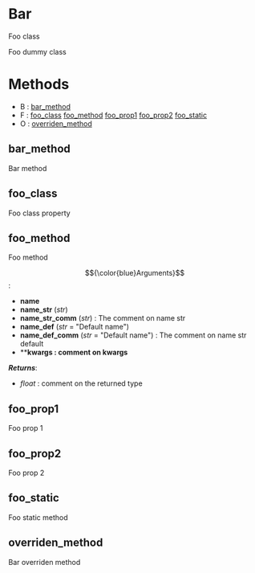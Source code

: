 # Bar



Foo class

Foo dummy class



# Methods
- B : [bar_method](#bar_method) 
- F : [foo_class](#foo_class) [foo_method](#foo_method) [foo_prop1](#foo_prop1) [foo_prop2](#foo_prop2) [foo_static](#foo_static) 
- O : [overriden_method](#overriden_method) 

## bar_method

Bar method





## foo_class

Foo class property





## foo_method

Foo method



$${\color{blue}Arguments}$$:
- **name**
- **name_str** (_str_)
- **name_str_comm** (_str_) : The comment on name str
- **name_def** (_str_ = "Default name")
- **name_def_comm** (_str_ = "Default name") : The comment on name str default
- ****kwargs : comment on kwargs**

***Returns***:
- _float_ : comment on the returned type



## foo_prop1

Foo prop 1





## foo_prop2

Foo prop 2





## foo_static

Foo static method





## overriden_method

Bar overriden method





